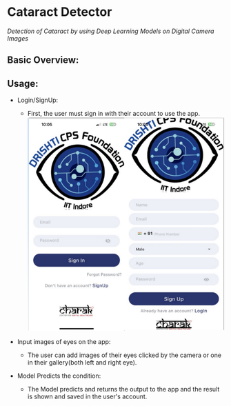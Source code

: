# Cataract Detector
*Detection of Cataract by using Deep Learning Models on Digital Camera Images*

## Basic Overview:

## Usage:
- Login/SignUp:
	+ First, the user must sign in with their account to use the app.
![login+signup](https://github.com/Tanishq-Godha/Cataract_Detection/blob/master/Docs/images/login_signup.png?raw=true)

- Input images of eyes on the app:
	+ The user can add images of their eyes clicked by the camera or one in their gallery(both left and right eye).
- Model Predicts the condition: 
	+ The Model predicts and returns the output to the app and the result is shown and saved in the user's account.
